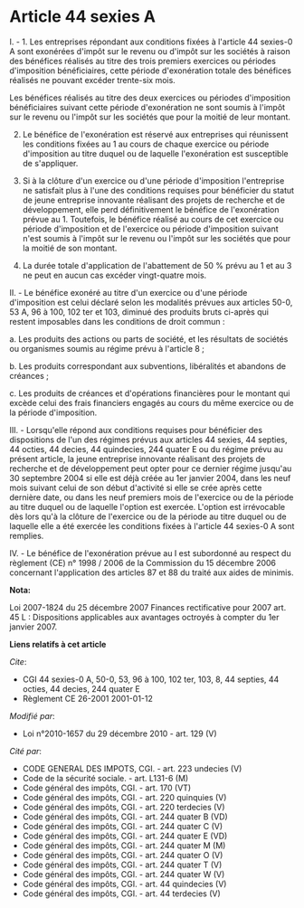 # Article 44 sexies A

I. - 1. Les entreprises répondant aux conditions fixées à l'article 44 sexies-0 A sont exonérées d'impôt sur le revenu ou
d'impôt sur les sociétés à raison des bénéfices réalisés au titre des trois premiers exercices ou périodes d'imposition
bénéficiaires, cette période d'exonération totale des bénéfices réalisés ne pouvant excéder trente-six mois.

Les bénéfices réalisés au titre des deux exercices ou périodes d'imposition bénéficiaires suivant cette période d'exonération
ne sont soumis à l'impôt sur le revenu ou l'impôt sur les sociétés que pour la moitié de leur montant.

2. Le bénéfice de l'exonération est réservé aux entreprises qui réunissent les conditions fixées au 1 au cours de chaque
exercice ou période d'imposition au titre duquel ou de laquelle l'exonération est susceptible de s'appliquer.

3. Si à la clôture d'un exercice ou d'une période d'imposition l'entreprise ne satisfait plus à l'une des conditions requises
pour bénéficier du statut de jeune entreprise innovante réalisant des projets de recherche et de développement, elle perd
définitivement le bénéfice de l'exonération prévue au 1. Toutefois, le bénéfice réalisé au cours de cet exercice ou période
d'imposition et de l'exercice ou période d'imposition suivant n'est soumis à l'impôt sur le revenu ou l'impôt sur les
sociétés que pour la moitié de son montant.

4. La durée totale d'application de l'abattement de 50 % prévu au 1 et au 3 ne peut en aucun cas excéder vingt-quatre mois.

II. - Le bénéfice exonéré au titre d'un exercice ou d'une période d'imposition est celui déclaré selon les modalités prévues
aux articles 50-0, 53 A, 96 à 100, 102 ter et 103, diminué des produits bruts ci-après qui restent imposables dans les
conditions de droit commun :

a. Les produits des actions ou parts de société, et les résultats de sociétés ou organismes soumis au régime prévu à
l'article 8 ;

b. Les produits correspondant aux subventions, libéralités et abandons de créances ;

c. Les produits de créances et d'opérations financières pour le montant qui excède celui des frais financiers engagés au
cours du même exercice ou de la période d'imposition.

III. - Lorsqu'elle répond aux conditions requises pour bénéficier des dispositions de l'un des régimes prévus aux articles 44
sexies, 44 septies, 44 octies, 44 decies, 44 quindecies, 244 quater E ou du régime prévu au présent article, la jeune
entreprise innovante réalisant des projets de recherche et de développement peut opter pour ce dernier régime jusqu'au 30
septembre 2004 si elle est déjà créée au 1er janvier 2004, dans les neuf mois suivant celui de son début d'activité si elle
se crée après cette dernière date, ou dans les neuf premiers mois de l'exercice ou de la période au titre duquel ou de
laquelle l'option est exercée. L'option est irrévocable dès lors qu'à la clôture de l'exercice ou de la période au titre
duquel ou de laquelle elle a été exercée les conditions fixées à l'article 44 sexies-0 A sont remplies.

IV. - Le bénéfice de l'exonération prévue au I est subordonné au respect du règlement (CE) n° 1998 / 2006 de la Commission du
15 décembre 2006 concernant l'application des articles 87 et 88 du traité aux aides de minimis.

**Nota:**

Loi 2007-1824 du 25 décembre 2007 Finances rectificative pour 2007 art. 45 L : Dispositions applicables aux avantages
octroyés à compter du 1er janvier 2007.

**Liens relatifs à cet article**

_Cite_:

  - CGI 44 sexies-0 A, 50-0, 53, 96 à 100, 102 ter, 103, 8, 44 septies, 44 octies, 44 decies, 244 quater E
  - Règlement CE 26-2001 2001-01-12

_Modifié par_:

  - Loi n°2010-1657 du 29 décembre 2010 - art. 129 (V)

_Cité par_:

  - CODE GENERAL DES IMPOTS, CGI. - art. 223 undecies (V)
  - Code de la sécurité sociale. - art. L131-6 (M)
  - Code général des impôts, CGI. - art. 170 (VT)
  - Code général des impôts, CGI. - art. 220 quinquies (V)
  - Code général des impôts, CGI. - art. 220 terdecies (V)
  - Code général des impôts, CGI. - art. 244 quater B (VD)
  - Code général des impôts, CGI. - art. 244 quater C (V)
  - Code général des impôts, CGI. - art. 244 quater E (VD)
  - Code général des impôts, CGI. - art. 244 quater M (M)
  - Code général des impôts, CGI. - art. 244 quater O (V)
  - Code général des impôts, CGI. - art. 244 quater T (V)
  - Code général des impôts, CGI. - art. 244 quater W (V)
  - Code général des impôts, CGI. - art. 44 quindecies (V)
  - Code général des impôts, CGI. - art. 44 terdecies (V)

